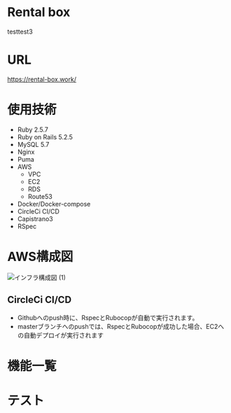 # Rental box

testtest3

# URL
https://rental-box.work/

# 使用技術
- Ruby 2.5.7
- Ruby on Rails 5.2.5
- MySQL 5.7
- Nginx
- Puma
- AWS
  - VPC
  - EC2
  - RDS
  - Route53
- Docker/Docker-compose
- CircleCi CI/CD
- Capistrano3
- RSpec

# AWS構成図
![インフラ構成図 (1)](https://user-images.githubusercontent.com/65978449/114654892-13b6d780-9d26-11eb-9ac1-b188d16d340c.jpg)

## CircleCi CI/CD
- Githubへのpush時に、RspecとRubocopが自動で実行されます。
- masterブランチへのpushでは、RspecとRubocopが成功した場合、EC2への自動デプロイが実行されます

# 機能一覧

# テスト